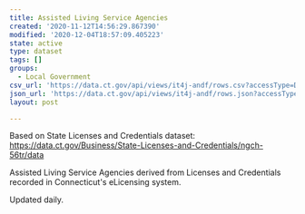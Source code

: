```yaml
---
title: Assisted Living Service Agencies
created: '2020-11-12T14:56:29.867390'
modified: '2020-12-04T18:57:09.405223'
state: active
type: dataset
tags: []
groups:
  - Local Government
csv_url: 'https://data.ct.gov/api/views/it4j-andf/rows.csv?accessType=DOWNLOAD'
json_url: 'https://data.ct.gov/api/views/it4j-andf/rows.json?accessType=DOWNLOAD'
layout: post

---
```

Based on State Licenses and Credentials dataset: https://data.ct.gov/Business/State-Licenses-and-Credentials/ngch-56tr/data

Assisted Living Service Agencies derived from Licenses and Credentials recorded in Connecticut's eLicensing system.

Updated daily.
